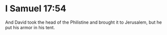 # I Samuel 17:54

And David took the head of the Philistine and brought it to Jerusalem, but he put his armor in his tent.
